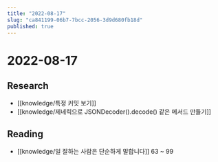 ```yaml
---
title: "2022-08-17"
slug: "ca841199-06b7-7bcc-2056-3d9d680fb18d"
published: true
---
```


# 2022-08-17

## Research

- [[knowledge/특정 커밋 보기]]
- [[knowledge/제네릭으로 JSONDecoder().decode() 같은 메서드 만들기]]

## Reading

- [[knowledge/일 잘하는 사람은 단순하게 말합니다]] 63 ~ 99
